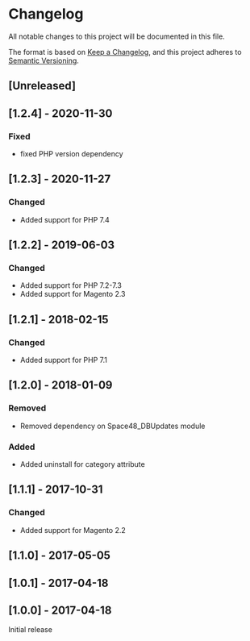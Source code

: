# Changelog
All notable changes to this project will be documented in this file.

The format is based on [Keep a Changelog](https://keepachangelog.com/en/1.0.0/),
and this project adheres to [Semantic Versioning](https://semver.org/spec/v2.0.0.html).

## [Unreleased]

## [1.2.4] - 2020-11-30

### Fixed

- fixed PHP version dependency

## [1.2.3] - 2020-11-27

### Changed

- Added support for PHP 7.4

## [1.2.2] - 2019-06-03

### Changed

- Added support for PHP 7.2-7.3
- Added support for Magento 2.3

## [1.2.1] - 2018-02-15

### Changed

- Added support for PHP 7.1

## [1.2.0] - 2018-01-09

### Removed

- Removed dependency on Space48_DBUpdates module

### Added

- Added uninstall for category attribute

## [1.1.1] - 2017-10-31

### Changed

- Added support for Magento 2.2

## [1.1.0] - 2017-05-05

## [1.0.1] - 2017-04-18

## [1.0.0] - 2017-04-18

Initial release
